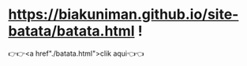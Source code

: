 # https://biakuniman.github.io/site-batata/batata.html !
 
👉👉<a href"./batata.html">clik aqui</a>👈👈
